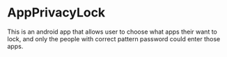 # AppPrivacyLock
This is an android app that allows user to choose what apps their want to lock, and only the people with correct pattern password could enter those apps. 
